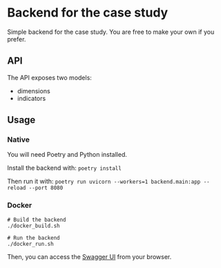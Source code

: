 # Backend for the case study
Simple backend for the case study.
You are free to make your own if you prefer.

## API
The API exposes two models:
* dimensions
* indicators

## Usage
### Native
You will need Poetry and Python installed.

Install the backend with: `poetry install`

Then run it with: `poetry run uvicorn --workers=1 backend.main:app --reload --port 8080`

### Docker
```shell
# Build the backend
./docker_build.sh

# Run the backend
./docker_run.sh
```

Then, you can access the [Swagger UI](http://localhost:8080/docs) from your browser.
